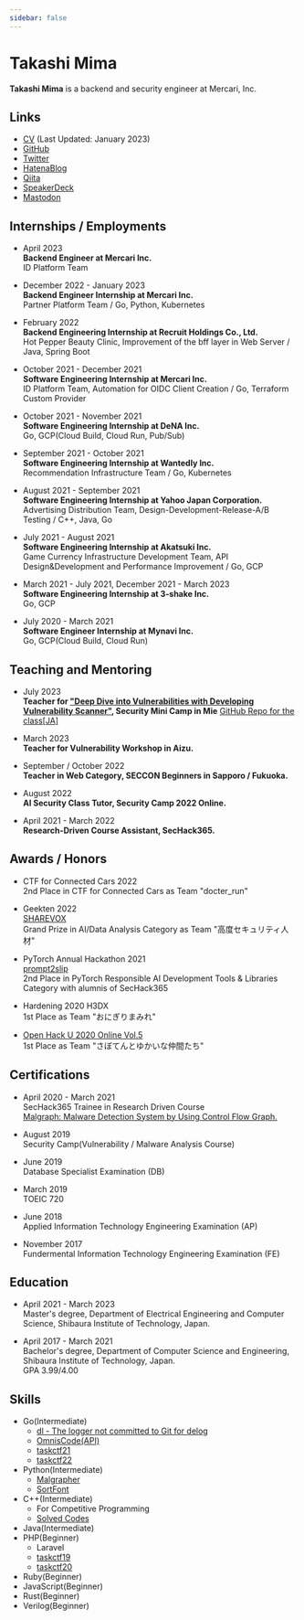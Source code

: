 ```yaml
---
sidebar: false
---
```


# Takashi Mima
**Takashi Mima** is a backend and security engineer at Mercari, Inc.


## Links
- [CV](https://docs.google.com/document/d/1WapjZUwRj9J3aBemjO3ONKrPcrY3uf9G7Fgy1vZ3G2w/edit?usp=sharing) (Last Updated: January 2023)  
- [GitHub](https://github.com/task4233)  
- [Twitter](https://twitter.com/task4233)  
- [HatenaBlog](https://task4233.hatenablog.com/)  
- [Qiita](https://qiita.com/task4233)  
- [SpeakerDeck](https://speakerdeck.com/task4233)
- <a rel="me" href="https://mstdn.jp/@task4233">Mastodon</a>

## Internships / Employments
- April 2023  
**Backend Engineer at Mercari Inc.**  
ID Platform Team

- December 2022 - January 2023  
**Backend Engineer Internship at Mercari Inc.**  
Partner Platform Team / Go, Python, Kubernetes

- February 2022  
**Backend Engineering Internship at Recruit Holdings Co., Ltd.**  
Hot Pepper Beauty Clinic, Improvement of the bff layer in Web Server / Java, Spring Boot

- October 2021 - December 2021  
**Software Engineering Internship at Mercari Inc.**  
ID Platform Team, Automation for OIDC Client Creation / Go, Terraform Custom Provider  

- October 2021 - November 2021  
**Software Engineering Internship at DeNA Inc.**  
Go, GCP(Cloud Build, Cloud Run, Pub/Sub)  

- September 2021 - October 2021  
**Software Engineering Internship at Wantedly Inc.**  
Recommendation Infrastructure Team / Go, Kubernetes  

- August 2021 - September 2021  
**Software Engineering Internship at Yahoo Japan Corporation.**  
Advertising Distribution Team, Design-Development-Release-A/B Testing / C++, Java, Go  

- July 2021 - August 2021  
**Software Engineering Internship at Akatsuki Inc.**  
Game Currency Infrastructure Development Team, API Design&Development and Performance Improvement / Go, GCP  

- March 2021 - July 2021, December 2021 - March 2023  
**Software Engineering Internship at 3-shake Inc.**  
Go, GCP  

- July 2020 - March 2021  
**Software Engineer Internship at Mynavi Inc.**  
Go, GCP(Cloud Build, Cloud Run)

## Teaching and Mentoring
- July 2023  
**Teacher for ["Deep Dive into Vulnerabilities with Developing Vulnerability Scanner"](https://www.security-camp.or.jp/minicamp/mie2023.html), Security Mini Camp in Mie**
  [GitHub Repo for the class[JA]](https://github.com/task4233/sqli-chal)

- March 2023  
**Teacher for Vulnerability Workshop in Aizu.**

- September / October 2022  
**Teacher in Web Category, SECCON Beginners in Sapporo / Fukuoka.**

- August 2022  
**AI Security Class Tutor, Security Camp 2022 Online.**

- April 2021 - March 2022  
**Research-Driven Course Assistant, SecHack365.**  

## Awards / Honors
- CTF for Connected Cars 2022  
2nd Place in CTF for Connected Cars as Team "docter_run"

- Geekten 2022  
[SHAREVOX](https://www.sharevox.app/)  
Grand Prize in AI/Data Analysis Category as Team "高度セキュリティ人材"

- PyTorch Annual Hackathon 2021  
[prompt2slip](https://devpost.com/software/promp2slip)  
2nd Place in PyTorch Responsible AI Development Tools & Libraries Category with alumnis of SecHack365

- Hardening 2020 H3DX  
1st Place as Team "おにぎりまみれ"  

- [Open Hack U 2020 Online Vol.5](https://hacku.yahoo.co.jp/hacku2020online5/)  
1st Place as Team "さぼてんとゆかいな仲間たち"  

## Certifications
- April 2020 - March 2021  
SecHack365 Trainee in Research Driven Course  
[Malgraph: Malware Detection System by Using Control Flow Graph.](https://sechack365.nict.go.jp/achievement/2020/pdf/2020_32.pdf)  

- August 2019  
Security Camp(Vulnerability / Malware Analysis Course)

- June 2019  
Database Specialist Examination (DB)  

- March 2019  
TOEIC 720  

- June 2018  
Applied Information Technology Engineering Examination (AP)  

- November 2017  
Fundermental Information Technology Engineering Examination (FE)  

## Education
- April 2021 - March 2023  
Master's degree, Department of Electrical Engineering and Computer Science, Shibaura Institute of Technology, Japan.  

- April 2017 - March 2021  
Bachelor's degree, Department of Computer Science and Engineering, Shibaura Institute of Technology, Japan.  
GPA 3.99/4.00  

## Skills
 - Go(Intermediate)
   - [dl - The logger not committed to Git for delog](https://github.com/task4233/dl)
   - [OmnisCode(API)](https://github.com/openhacku-saboten/OmnisCode-backend)
   - [taskctf21](https://github.com/task4233/taskctf21-public)
   - [taskctf22](https://github.com/task4233/taskctf22-public)
 - Python(Intermediate)
   - [Malgrapher](https://github.com/task4233/malgrapher)
   - [SortFont](https://github.com/sort-font/webpage)
 - C++(Intermediate)
   - For Competitive Programming
   - [Solved Codes](https://github.com/task4233/contest)
 - Java(Intermediate)
 - PHP(Beginner)
   - Laravel
   - [taskctf19](https://github.com/task4233/taskctf19)
   - [taskctf20](https://github.com/task4233/taskctf20)
 - Ruby(Beginner)
 - JavaScript(Beginner)
 - Rust(Beginner)
 - Verilog(Beginner)
